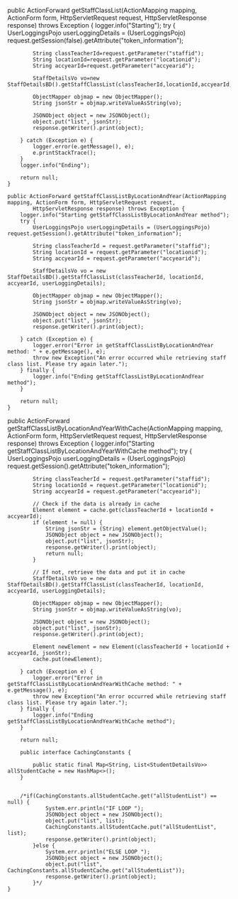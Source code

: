 public ActionForward getStaffClassList(ActionMapping mapping, ActionForm form, HttpServletRequest request,
			HttpServletResponse response) throws Exception {
		logger.info("Starting");
		try {
			UserLoggingsPojo userLoggingDetails = (UserLoggingsPojo) request.getSession(false).getAttribute("token_information");
			
			String classTeacherId=request.getParameter("staffid");
			String locationId=request.getParameter("locationid");
			String accyearId=request.getParameter("accyearid");
			
			StaffDetailsVo vo=new StaffDetailsBD().getStaffClassList(classTeacherId,locationId,accyearId,userLoggingDetails);
			
			ObjectMapper objmap = new ObjectMapper();
			String jsonStr = objmap.writeValueAsString(vo);
			
			JSONObject object = new JSONObject();
			object.put("list", jsonStr);
			response.getWriter().print(object);
			
		} catch (Exception e) {
			logger.error(e.getMessage(), e);
			e.printStackTrace();
		}
		logger.info("Ending");
		
		return null;
	}
	
	public ActionForward getStaffClassListByLocationAndYear(ActionMapping mapping, ActionForm form, HttpServletRequest request,
			HttpServletResponse response) throws Exception {
		logger.info("Starting getStaffClassListByLocationAndYear method");
		try {
			UserLoggingsPojo userLoggingDetails = (UserLoggingsPojo) request.getSession().getAttribute("token_information");
			
			String classTeacherId = request.getParameter("staffid");
			String locationId = request.getParameter("locationid");
			String accyearId = request.getParameter("accyearid");
			
			StaffDetailsVo vo = new StaffDetailsBD().getStaffClassList(classTeacherId, locationId, accyearId, userLoggingDetails);
			
			ObjectMapper objmap = new ObjectMapper();
			String jsonStr = objmap.writeValueAsString(vo);
			
			JSONObject object = new JSONObject();
			object.put("list", jsonStr);
			response.getWriter().print(object);
			
		} catch (Exception e) {
			logger.error("Error in getStaffClassListByLocationAndYear method: " + e.getMessage(), e);
			throw new Exception("An error occurred while retrieving staff class list. Please try again later.");
		} finally {
			logger.info("Ending getStaffClassListByLocationAndYear method");
		}
		
		return null;
	}


public ActionForward getStaffClassListByLocationAndYearWithCache(ActionMapping mapping, ActionForm form, HttpServletRequest request,
			HttpServletResponse response) throws Exception {
		logger.info("Starting getStaffClassListByLocationAndYearWithCache method");
		try {
			UserLoggingsPojo userLoggingDetails = (UserLoggingsPojo) request.getSession().getAttribute("token_information");
			
			String classTeacherId = request.getParameter("staffid");
			String locationId = request.getParameter("locationid");
			String accyearId = request.getParameter("accyearid");
			
			// Check if the data is already in cache
			Element element = cache.get(classTeacherId + locationId + accyearId);
			if (element != null) {
				String jsonStr = (String) element.getObjectValue();
				JSONObject object = new JSONObject();
				object.put("list", jsonStr);
				response.getWriter().print(object);
				return null;
			}
			
			// If not, retrieve the data and put it in cache
			StaffDetailsVo vo = new StaffDetailsBD().getStaffClassList(classTeacherId, locationId, accyearId, userLoggingDetails);
			
			ObjectMapper objmap = new ObjectMapper();
			String jsonStr = objmap.writeValueAsString(vo);
			
			JSONObject object = new JSONObject();
			object.put("list", jsonStr);
			response.getWriter().print(object);
			
			Element newElement = new Element(classTeacherId + locationId + accyearId, jsonStr);
			cache.put(newElement);
			
		} catch (Exception e) {
			logger.error("Error in getStaffClassListByLocationAndYearWithCache method: " + e.getMessage(), e);
			throw new Exception("An error occurred while retrieving staff class list. Please try again later.");
		} finally {
			logger.info("Ending getStaffClassListByLocationAndYearWithCache method");
		}
		
		return null;
		
		public interface CachingConstants {

			public static final Map<String, List<StudentDetailsVo>> allStudentCache = new HashMap<>();
		}

		
		/*if(CachingConstants.allStudentCache.get("allStudentList") == null) {
				System.err.println("IF LOOP ");
				JSONObject object = new JSONObject();
				object.put("list", list);
				CachingConstants.allStudentCache.put("allStudentList", list);
				response.getWriter().print(object);
			}else {
				System.err.println("ELSE LOOP ");
				JSONObject object = new JSONObject();
				object.put("list", CachingConstants.allStudentCache.get("allStudentList"));
				response.getWriter().print(object);
			}*/
	}
